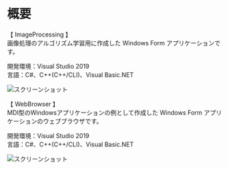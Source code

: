 # 概要
【 ImageProcessing 】  
画像処理のアルゴリズム学習用に作成した Windows Form アプリケーションです。  

開発環境：Visual Studio 2019  
言語：C#、C++(C++/CLI)、Visual Basic.NET   

![スクリーンショット](https://github.com/toshinomi/Windows.Form_Sample/blob/master/ImageProcessing.png)

【 WebBrowser 】  
MDI型のWindowsアプリケーションの例として作成した Windows Form アプリケーションのウェブブラウザです。  

開発環境：Visual Studio 2019  
言語：C#、C++(C++/CLI)、Visual Basic.NET  

![スクリーンショット](https://github.com/toshinomi/Windows.Form_Sample/blob/master/WebBrowser.png)
